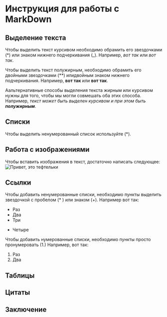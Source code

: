 # Инструкция для работы с MarkDown

## Выделение текста

Чтобы выделить текст курсивом необходимо обрамить его звездочками (*) или знаком нижнего подчеркивания (_). Например, *вот так* или _вот так_.

Чтобы выделить текст полужирным, необходимо обрамить его двойными звездочками (**) илидвойным знаком нижнего подчеркивания. Например, **вот так** или __вот так__.

Аальтернативные способы выделения текста жирным или курсивом нужны для того, чтобы мы могли совмешать оба этих способа. Например, _текст может быть выделен курсивом и при этом быть **полужирным**_.

## Списки

Чтобы выделить ненумерованный список используйте (*).

## Работа с изображениями

Чтобы вставить изображения в текст, достаточно написать следующее:
![Привет, это тефтельки](teftelki.jpeg)

## Ссылки

Чтобы добавить ненумерованные списки, необходимо пункты выделить звездочкой с пробелом (* ) или знаком (+). Например вот так:
* Раз
* Два
* Три
+ Четыре

Чтобы добавить нумерованные списки, необходимо пункты просто пронумеровать (1.) Например, вот так:
1. Раз
2. Два

## Таблицы

## Цитаты

## Заключение